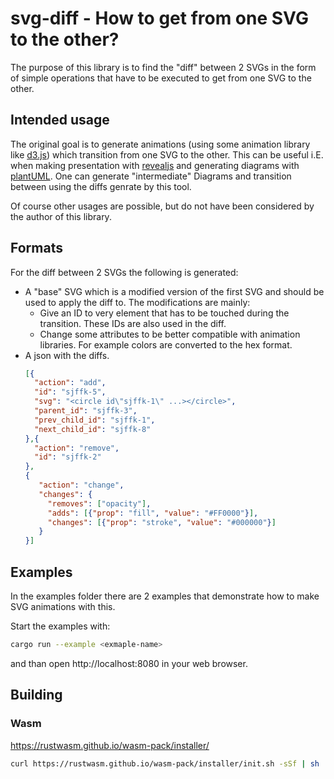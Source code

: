 # svg-diff - How to get from one SVG to the other?

The purpose of this library is to find the "diff" between 2 SVGs in the form
of simple operations that have to be executed to get from one SVG to the other.

## Intended usage

The original goal is to generate animations (using some animation library
like [d3.js]) which transition from one SVG to the other.
This can be useful i.E. when making presentation with [revealjs] and
generating diagrams with [plantUML]. One can generate "intermediate" Diagrams
and transition between using the diffs genrate by this tool.

Of course other usages are possible, but do not have been considered by
the author of this library.

## Formats

For the diff between 2 SVGs the following is generated:

* A "base" SVG which is a modified version of the first SVG and should be used
  to apply the diff to. The modifications are mainly:
  * Give an ID to very element that has to be touched during the transition.
    These IDs are also used in the diff.
  * Change some attributes to be better compatible with animation libraries.
    For example colors are converted to the hex format.
* A json with the diffs.
  ```json
  [{
    "action": "add",
    "id": "sjffk-5",
    "svg": "<circle id\"sjffk-1\" ...></circle>",
    "parent_id": "sjffk-3",
    "prev_child_id": "sjffk-1",
    "next_child_id": "sjffk-8"
  },{
    "action": "remove",
    "id": "sjffk-2"
  },
  {
     "action": "change",
     "changes": {
       "removes": ["opacity"],
       "adds": [{"prop": "fill", "value": "#FF0000"}],
       "changes": [{"prop": "stroke", "value": "#000000"}]
     }
  }]
  ```

## Examples

In the examples folder there are 2 examples that demonstrate how to make
SVG animations with this.

Start the examples with:

```bash
cargo run --example <exmaple-name>
```

and than open http://localhost:8080 in your web browser.

## Building

### Wasm

https://rustwasm.github.io/wasm-pack/installer/
```bash
curl https://rustwasm.github.io/wasm-pack/installer/init.sh -sSf | sh
```

[d3.js]: https://d3js.org/
[revealjs]: https://revealjs.com/
[plantUML]: https://plantuml.com/
